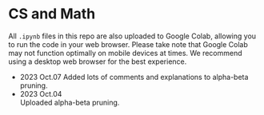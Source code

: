 # CS and Math

All `.ipynb` files in this repo are also uploaded to Google Colab, allowing you to run the code in your web browser. Please take note that Google Colab may not function optimally on mobile devices at times. We recommend using a desktop web browser for the best experience.

* 2023 Oct.07
Added lots of comments and explanations to alpha-beta pruning.
* 2023 Oct.04  
Uploaded alpha-beta pruning.



